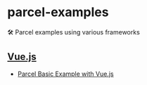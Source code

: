 # parcel-examples

🛠 Parcel examples using various frameworks

## [Vue.js](https://vuejs.org)
- [Parcel Basic Example with Vue.js](Vue/)

